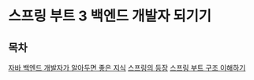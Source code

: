 # 스프링 부트 3 백엔드 개발자 되기기

## 목차

<a href="./ch01.md">자바 백엔드 개발자가 알아두면 좋은 지식</a>
<a href="./ch02.md">스프링의 등장</a>
<a href="./ch03.md">스프링 부트 구조 이해하기</a>
